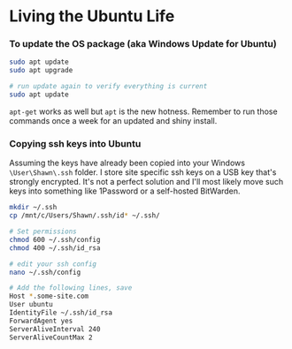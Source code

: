 <!-- TITLE: Wsl Ubuntu -->
<!-- SUBTITLE: A quick summary of Wsl Ubuntu -->

# Living the Ubuntu Life
### To update the OS package (aka Windows Update for Ubuntu)

```bash
sudo apt update
sudo apt upgrade

# run update again to verify everything is current
sudo apt update
```

`apt-get` works as well but `apt` is the new hotness. Remember to run those commands once a week for an updated and shiny install.

### Copying ssh keys into Ubuntu

Assuming the keys have already been copied into your Windows `\User\Shawn\.ssh` folder. I store site specific ssh keys on a USB key that's strongly encrypted. It's not a perfect solution and I'll most likely move such keys into something like 1Password or a self-hosted BitWarden.

```bash
mkdir ~/.ssh
cp /mnt/c/Users/Shawn/.ssh/id* ~/.ssh/

# Set permissions
chmod 600 ~/.ssh/config
chmod 400 ~/.ssh/id_rsa

# edit your ssh config
nano ~/.ssh/config

# Add the following lines, save
Host *.some-site.com
User ubuntu
IdentityFile ~/.ssh/id_rsa
ForwardAgent yes
ServerAliveInterval 240
ServerAliveCountMax 2
```